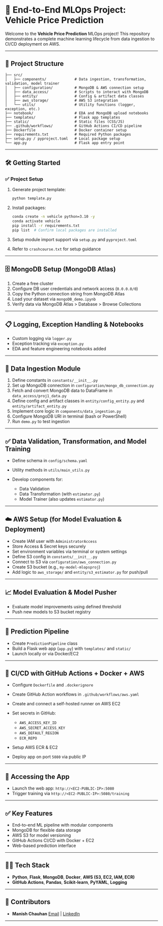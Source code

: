 # 🚀 End-to-End MLOps Project: Vehicle Price Prediction

Welcome to the **Vehicle Price Prediction** MLOps project! This repository demonstrates a complete machine learning lifecycle from data ingestion to CI/CD deployment on AWS.

---

## 📁 Project Structure

```
├── src/
│   ├── components/             # Data ingestion, transformation, validation, model trainer
│   ├── configuration/          # MongoDB & AWS connection setup
│   ├── data_access/            # Scripts to interact with MongoDB
│   ├── entity/                 # Config & artifact data classes
│   ├── aws_storage/            # AWS S3 integration
│   └── utils/                  # Utility functions (logger, exception, etc.)
├── notebook/                   # EDA and MongoDB upload notebooks
├── templates/                  # Flask app templates
├── static/                     # Static files (CSS/JS)
├── .github/workflows/          # GitHub Actions CI/CD pipeline
├── Dockerfile                  # Docker container setup
├── requirements.txt            # Required Python packages
├── setup.py / pyproject.toml   # Local package setup
└── app.py                      # Flask app entry point
```

---

## 🛠️ Getting Started

### ✅ Project Setup

1. Generate project template:

   ```bash
   python template.py
   ```

2. Install packages:

   ```bash
   conda create -n vehicle python=3.10 -y
   conda activate vehicle
   pip install -r requirements.txt
   pip list  # Confirm local packages are installed
   ```

3. Setup module import support via `setup.py` and `pyproject.toml`

4. Refer to `crashcourse.txt` for setup guidance

---

## 🗄️ MongoDB Setup (MongoDB Atlas)

1. Create a free cluster
2. Configure DB user credentials and network access (`0.0.0.0/0`)
3. Copy the Python connection string from MongoDB Atlas
4. Load your dataset via `mongoDB_demo.ipynb`
5. Verify data via MongoDB Atlas > Database > Browse Collections

---

## 📋 Logging, Exception Handling & Notebooks

* Custom logging via `logger.py`
* Exception tracking via `exception.py`
* EDA and feature engineering notebooks added

---

## 🔄 Data Ingestion Module

1. Define constants in `constants/__init__.py`
2. Set up MongoDB connection in `configuration/mongo_db_connection.py`
3. Fetch and convert MongoDB data to DataFrame in `data_access/proj1_data.py`
4. Define config and artifact classes in `entity/config_entity.py` and `entity/artifact_entity.py`
5. Implement core logic in `components/data_ingestion.py`
6. Configure MongoDB URI in terminal (bash or PowerShell)
7. Run `demo.py` to test ingestion

---

## ✅ Data Validation, Transformation, and Model Training

* Define schema in `config/schema.yaml`
* Utility methods in `utils/main_utils.py`
* Develop components for:

  * Data Validation
  * Data Transformation (with `estimator.py`)
  * Model Trainer (also updates `estimator.py`)

---

## ☁️ AWS Setup (for Model Evaluation & Deployment)

* Create IAM user with `AdministratorAccess`
* Store Access & Secret keys securely
* Set environment variables via terminal or system settings
* Define S3 config in `constants/__init__.py`
* Connect to S3 via `configuration/aws_connection.py`
* Create S3 bucket (e.g., `my-model-mlopsproj`)
* Add logic to `aws_storage/` and `entity/s3_estimator.py` for push/pull

---

## 📈 Model Evaluation & Model Pusher

* Evaluate model improvements using defined threshold
* Push new models to S3 bucket registry

---

## 🔮 Prediction Pipeline

* Create `PredictionPipeline` class
* Build a Flask web app (`app.py`) with `templates/` and `static/`
* Launch locally or via Docker/EC2

---

## 🔁 CI/CD with GitHub Actions + Docker + AWS

* Configure `Dockerfile` and `.dockerignore`
* Create GitHub Action workflows in `.github/workflows/aws.yaml`
* Create and connect a self-hosted runner on AWS EC2
* Set secrets in GitHub:

  * `AWS_ACCESS_KEY_ID`
  * `AWS_SECRET_ACCESS_KEY`
  * `AWS_DEFAULT_REGION`
  * `ECR_REPO`
* Setup AWS ECR & EC2
* Deploy app on port `5080` via public IP

---

## 🧪 Accessing the App

* Launch the web app: `http://<EC2-PUBLIC-IP>:5080`
* Trigger training via `http://<EC2-PUBLIC-IP>:5080/training`

---

## ✅ Key Features

* End-to-end ML pipeline with modular components
* MongoDB for flexible data storage
* AWS S3 for model versioning
* GitHub Actions CI/CD with Docker + EC2
* Web-based prediction interface

---

## 👨‍💻 Tech Stack

* **Python**, **Flask**, **MongoDB**, **Docker**, **AWS (S3, EC2, IAM, ECR)**
* **GitHub Actions**, **Pandas**, **Scikit-learn**, **PyYAML**, **Logging**

---

## 🙌 Contributors

* **Manish Chauhan**
  [Email](mailto:manish.chauhan.we@gmail.com) | [LinkedIn](https://linkedin.com/in/yourprofile)

---


